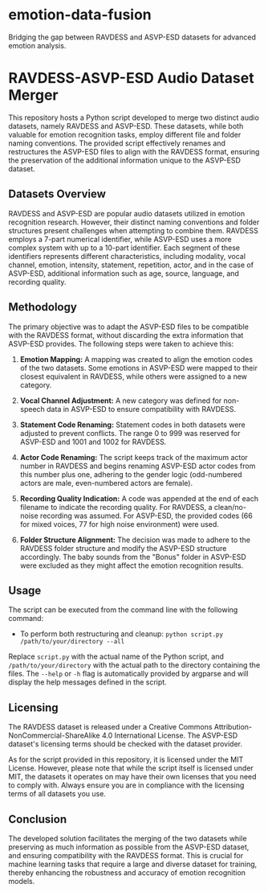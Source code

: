 # emotion-data-fusion
Bridging the gap between RAVDESS and ASVP-ESD datasets for advanced emotion analysis.

# RAVDESS-ASVP-ESD Audio Dataset Merger

This repository hosts a Python script developed to merge two distinct audio datasets, namely RAVDESS and ASVP-ESD. These datasets, while both valuable for emotion recognition tasks, employ different file and folder naming conventions. The provided script effectively renames and restructures the ASVP-ESD files to align with the RAVDESS format, ensuring the preservation of the additional information unique to the ASVP-ESD dataset.

## Datasets Overview

RAVDESS and ASVP-ESD are popular audio datasets utilized in emotion recognition research. However, their distinct naming conventions and folder structures present challenges when attempting to combine them. RAVDESS employs a 7-part numerical identifier, while ASVP-ESD uses a more complex system with up to a 10-part identifier. Each segment of these identifiers represents different characteristics, including modality, vocal channel, emotion, intensity, statement, repetition, actor, and in the case of ASVP-ESD, additional information such as age, source, language, and recording quality.

## Methodology

The primary objective was to adapt the ASVP-ESD files to be compatible with the RAVDESS format, without discarding the extra information that ASVP-ESD provides. The following steps were taken to achieve this:

1. **Emotion Mapping:** A mapping was created to align the emotion codes of the two datasets. Some emotions in ASVP-ESD were mapped to their closest equivalent in RAVDESS, while others were assigned to a new category.

2. **Vocal Channel Adjustment:** A new category was defined for non-speech data in ASVP-ESD to ensure compatibility with RAVDESS.

3. **Statement Code Renaming:** Statement codes in both datasets were adjusted to prevent conflicts. The range 0 to 999 was reserved for ASVP-ESD and 1001 and 1002 for RAVDESS.

4. **Actor Code Renaming:** The script keeps track of the maximum actor number in RAVDESS and begins renaming ASVP-ESD actor codes from this number plus one, adhering to the gender logic (odd-numbered actors are male, even-numbered actors are female).

5. **Recording Quality Indication:** A code was appended at the end of each filename to indicate the recording quality. For RAVDESS, a clean/no-noise recording was assumed. For ASVP-ESD, the provided codes (66 for mixed voices, 77 for high noise environment) were used.

6. **Folder Structure Alignment:** The decision was made to adhere to the RAVDESS folder structure and modify the ASVP-ESD structure accordingly. The baby sounds from the "Bonus" folder in ASVP-ESD were excluded as they might affect the emotion recognition results.

## Usage

The script can be executed from the command line with the following command:

- To perform both restructuring and cleanup: `python script.py /path/to/your/directory --all`

Replace `script.py` with the actual name of the Python script, and `/path/to/your/directory` with the actual path to the directory containing the files. The `--help` or `-h` flag is automatically provided by argparse and will display the help messages defined in the script.

## Licensing

The RAVDESS dataset is released under a Creative Commons Attribution-NonCommercial-ShareAlike 4.0 International License. The ASVP-ESD dataset's licensing terms should be checked with the dataset provider. 

As for the script provided in this repository, it is licensed under the MIT License. However, please note that while the script itself is licensed under MIT, the datasets it operates on may have their own licenses that you need to comply with. Always ensure you are in compliance with the licensing terms of all datasets you use.

## Conclusion

The developed solution facilitates the merging of the two datasets while preserving as much information as possible from the ASVP-ESD dataset, and ensuring compatibility with the RAVDESS format. This is crucial for machine learning tasks that require a large and diverse dataset for training, thereby enhancing the robustness and accuracy of emotion recognition models.

